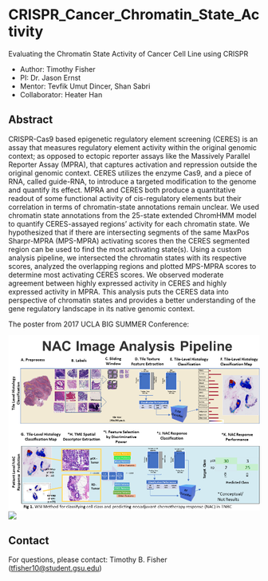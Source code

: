 # CRISPR_Cancer_Chromatin_State_Activity
Evaluating the Chromatin State Activity of Cancer Cell Line using CRISPR
- Author: Timothy Fisher
- PI: Dr. Jason Ernst
- Mentor: Tevfik Umut Dincer, Shan Sabri
- Collaborator: Heater Han

## Abstract
CRISPR-Cas9 based epigenetic regulatory element screening (CERES) is an assay that measures regulatory element activity within the original genomic context; as opposed to ectopic reporter assays like the Massively Parallel Reporter Assay (MPRA), that captures activation and repression outside the original genomic context. CERES utilizes the enzyme Cas9, and a piece of RNA, called guide-RNA, to introduce a targeted modification to the genome and quantify its effect. MPRA and CERES both produce a quantitative readout of some functional activity of cis-regulatory elements but their correlation in terms of chromatin-state annotations remain unclear. We used chromatin state annotations from the 25-state extended ChromHMM model to quantify CERES-assayed regions’ activity for each chromatin state. We hypothesized that if there are intersecting segments of the same MaxPos Sharpr-MPRA (MPS-MPRA) activating scores then the CERES segmented region can be used to find the most activating state(s). Using a custom analysis pipeline, we intersected the chromatin states with its respective scores, analyzed the overlapping regions and plotted MPS-MPRA scores to determine most activating CERES scores. We observed moderate agreement between highly expressed activity in CERES and highly expressed activity in MPRA. This analysis puts the CERES data into perspective of chromatin states and provides a better understanding of the gene regulatory landscape in its native genomic context.


The poster from 2017 UCLA BIG SUMMER Conference:

<img src="https://github.com/timothyfisherphd/NAC_Image_Analysis/blob/master/supporting_files/Small_NAC_Pipeline.png" align="center">

 <img src="https://github.com/timothyfisherphd/CRISPR_Cancer_Chromatin_State_Activity/blob/main/2017_BIG_Poster_TimFisher.pdf" align="center">

 ## Contact
For questions, please contact: Timothy B. Fisher (tfisher10@student.gsu.edu)
